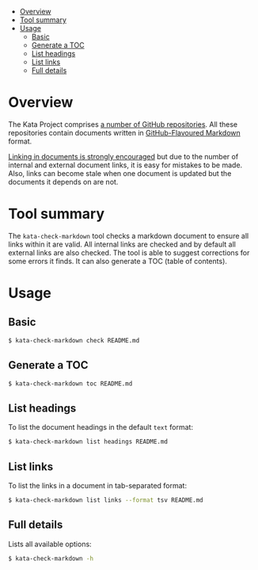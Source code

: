 * [Overview](#overview)
* [Tool summary](#tool-summary)
* [Usage](#usage)
    * [Basic](#basic)
    * [Generate a TOC](#generate-a-toc)
    * [List headings](#list-headings)
    * [List links](#list-links)
    * [Full details](#full-details)

# Overview

The Kata Project comprises
[a number of GitHub repositories](https://github.com/kata-containers).
All these repositories contain documents written in
[GitHub-Flavoured Markdown](https://github.github.com/gfm)
format.

[Linking in documents is strongly encouraged](https://github.com/kata-containers/documentation/blob/master/Documentation-Requirements.md)
but due to the number of internal and external document links, it is easy for
mistakes to be made. Also, links can become stale when one document is updated
but the documents it depends on are not.

# Tool summary

The `kata-check-markdown` tool checks a markdown document to ensure all links
within it are valid. All internal links are checked and by default all
external links are also checked. The tool is able to suggest corrections for
some errors it finds. It can also generate a TOC (table of contents).

# Usage

## Basic

```sh
$ kata-check-markdown check README.md
```

## Generate a TOC

```sh
$ kata-check-markdown toc README.md
```

## List headings

To list the document headings in the default `text` format:

```sh
$ kata-check-markdown list headings README.md
```

## List links

To list the links in a document in tab-separated format:

```sh
$ kata-check-markdown list links --format tsv README.md
```

## Full details

Lists all available options:

```sh
$ kata-check-markdown -h
```
